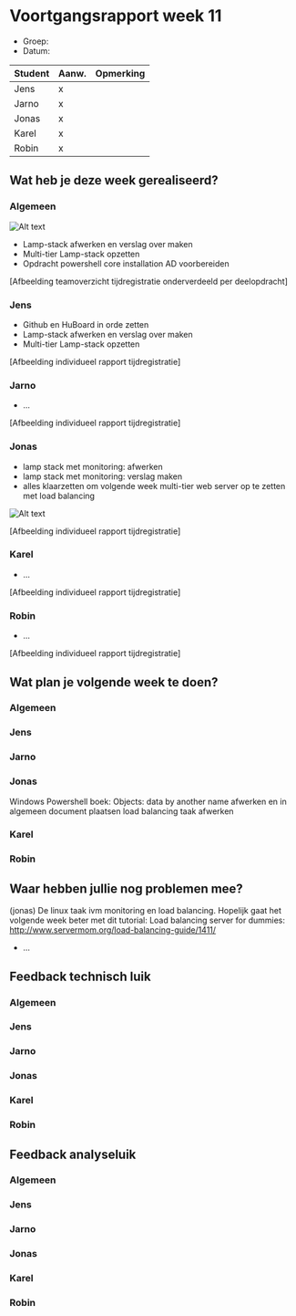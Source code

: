 # Voortgangsrapport week 11

* Groep:
* Datum:

| Student  | Aanw. | Opmerking |
| :---     | :---  | :---      |
| Jens |     x  |           |
| Jarno |    x   |           |
| Jonas |     x  |           |
| Karel |      x |           |
| Robin |     x  |           |

## Wat heb je deze week gerealiseerd?

### Algemeen

![Alt text](http://i.imgur.com/uZ00nKF.png)

* Lamp-stack afwerken en verslag over maken
* Multi-tier Lamp-stack opzetten
* Opdracht powershell core installation AD voorbereiden

[Afbeelding teamoverzicht tijdregistratie onderverdeeld per deelopdracht]

### Jens

* Github en HuBoard in orde zetten
* Lamp-stack afwerken en verslag over maken
* Multi-tier Lamp-stack opzetten

[Afbeelding individueel rapport tijdregistratie]

### Jarno

* ...

[Afbeelding individueel rapport tijdregistratie]

### Jonas

* lamp stack met monitoring: afwerken
* lamp stack met monitoring: verslag maken
* alles klaarzetten om volgende week multi-tier web server op te zetten met load balancing

![Alt text](http://i.imgur.com/DwDBpR4.png)


[Afbeelding individueel rapport tijdregistratie]

### Karel

* ...

[Afbeelding individueel rapport tijdregistratie]

### Robin

* ...

[Afbeelding individueel rapport tijdregistratie]


## Wat plan je volgende week te doen?

### Algemeen
### Jens
### Jarno
### Jonas
Windows Powershell boek: Objects: data by another name afwerken en in algemeen document plaatsen
load balancing taak afwerken 
### Karel
### Robin


## Waar hebben jullie nog problemen mee?

(jonas) De linux taak ivm monitoring en load balancing. Hopelijk gaat het volgende week beter met dit tutorial: 
Load balancing server for dummies: http://www.servermom.org/load-balancing-guide/1411/
* ...

## Feedback technisch luik

### Algemeen

### Jens
### Jarno
### Jonas
### Karel
### Robin

## Feedback analyseluik

### Algemeen

### Jens
### Jarno
### Jonas
### Karel
### Robin


